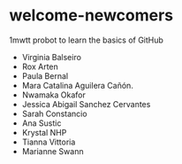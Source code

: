# welcome-newcomers
1mwtt probot to learn the basics of GitHub

- Virginia Balseiro
- Rox Arten
- Paula Bernal
- Mara Catalina Aguilera Cañón.
- Nwamaka Okafor
- Jessica Abigail Sanchez Cervantes
- Sarah Constancio
- Ana Sustic
- Krystal NHP
- Tianna Vittoria
- Marianne Swann
